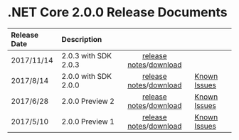 # .NET Core 2.0.0 Release Documents

| Release Date | Description |  |  |
| :-- | :-- | :--: | :-- |
| 2017/11/14 | 2.0.3 with SDK 2.0.3 | [release notes](2.0/2.0.3.md)/[download](download-archives/2.0.3.md) | |
| 2017/8/14 | 2.0.0 with SDK 2.0.0 | [release notes](2.0/2.0.0.md)/[download](download-archives/2.0.0-download.md) | [Known Issues](2.0.0-known-issues.md)|
| 2017/6/28 | 2.0.0 Preview 2 | [release notes](2.0/2.0.0-preview2.md)/[download](download-archives/2.0.0-preview2-download.md) | [Known Issues](2.0.0-preview2-known-issues.md)|
| 2017/5/10 | 2.0.0 Preview 1 | [release notes](2.0/2.0.0-preview1.md)/[download](download-archives/2.0.0-preview1-download.md) | [Known Issues](2.0.0-preview1-known-issues.md)|
